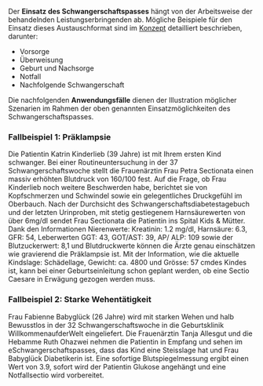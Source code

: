 Der **Einsatz des Schwangerschaftspasses** hängt von der Arbeitsweise der behandelnden Leistungserbringenden ab. Mögliche Beispiele für den Einsatz dieses Austauschformat sind im [Konzept](https://www.e-health-suisse.ch/upload/documents/eSchwangerschaftspass_Konzept_de.pdf) detailliert beschrieben, darunter:
* Vorsorge
* Überweisung
* Geburt und Nachsorge 
* Notfall
* Nachfolgende Schwangerschaft

Die nachfolgenden **Anwendungsfälle** dienen der Illustration möglicher Szenarien im Rahmen der oben genannten Einsatzmöglichkeiten des Schwangerschaftspasses.

### Fallbeispiel 1: Präklampsie
Die Patientin Katrin Kinderlieb (39 Jahre) ist mit Ihrem ersten Kind schwanger. Bei einer Routineuntersuchung in der 37 Schwangerschaftswoche  stellt die Frauenärztin Frau Petra Sectionata einen massiv erhöhten Blutdruck von 160/100 fest. Auf die Frage, ob Frau Kinderlieb noch weitere Beschwerden habe, berichtet sie von Kopfschmerzen und Schwindel sowie ein gelegentliches Druckgefühl im Oberbauch. 
Nach der Durchsicht des Schwangerschaftsdiabetestagebuch und der letzten Urinproben, mit stetig gestiegenem Harnsäurewerten von über 6mg/dl sendet Frau Sectionata die Patientin ins Spital Kids & Mütter. Dank den Informationen Nierenwerte: Kreatinin: 1.2 mg/dl, Harnsäure: 6.3, GFR: 54, Leberwerten GGT: 43, GOT/AST: 39, AP/ ALP: 109 sowie der Blutzuckerwert: 8,1 und Blutdruckwerte können die Ärzte genau einschätzen wie gravierend die Präklampsie ist. Mit der Information, wie die aktuelle Kindslage: Schädellage, Gewicht: ca. 4800 und Grösse: 57 cmdes Kindes ist, kann bei einer Geburtseinleitung schon geplant werden, ob eine Sectio Caesare in Erwägung gezogen werden muss. 

### Fallbeispiel 2: Starke Wehentätigkeit
Frau Fabienne Babyglück (26 Jahre) wird mit starken Wehen und halb Bewusstlos in der 32 Schwangerschaftswoche in die Geburtsklinik WillkommenaufderWelt eingeliefert. Die Frauenärztin Tanja Allesgut und die Hebamme Ruth Ohazwei nehmen die Patientin in Empfang und sehen im eSchwangerschaftspasses, dass das Kind eine Steisslage hat und Frau Babyglück Diabetikerin ist. Eine sofortige Blutspiegelmessung ergibt einen Wert von 3.9, sofort wird der Patientin Glukose angehängt und eine Notfallsectio wird vorbereitet. 
